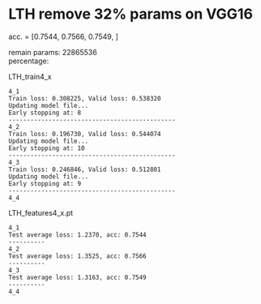 # LTH remove 32% params on VGG16
acc. = [0.7544, 0.7566, 0.7549, ]

remain params: 22865536<br>
percentage: <br>

LTH_train4_x
```
4_1
Train loss: 0.308225, Valid loss: 0.538320
Updating model file...
Early stopping at: 8
----------------------------------------------
4_2
Train loss: 0.196730, Valid loss: 0.544074
Updating model file...
Early stopping at: 10
----------------------------------------------
4_3
Train loss: 0.246846, Valid loss: 0.512801
Updating model file...
Early stopping at: 9
----------------------------------------------
4_4

```

LTH_features4_x.pt
```
4_1
Test average loss: 1.2370, acc: 0.7544
----------
4_2
Test average loss: 1.3525, acc: 0.7566
----------
4_3
Test average loss: 1.3163, acc: 0.7549
----------
4_4

```
